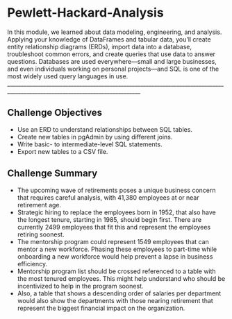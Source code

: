# Pewlett-Hackard-Analysis

In this module, we learned about data modeling, engineering, and analysis. Applying your knowledge of DataFrames and tabular data, you’ll create entity relationship diagrams (ERDs), import data into a database, troubleshoot common errors, and create queries that use data to answer questions. Databases are used everywhere—small and large businesses, and even individuals working on personal projects—and SQL is one of the most widely used query languages in use. ______________________________________________________________________________________________________________________________



## Challenge Objectives
  * Use an ERD to understand relationships between SQL tables.
  * Create new tables in pgAdmin by using different joins.
  * Write basic- to intermediate-level SQL statements.
  * Export new tables to a CSV file.
  ## Challenge Summary
  * The upcoming wave of retirements poses a unique business concern that requires careful analysis, with 41,380 employees at or near retirement age. 
  * Strategic hiring to replace the employees born in 1952, that also have the longest tenure, starting in 1985, should begin first. There are currently 2499 employees that fit this and represent the employees retiring soonest. 
  * The mentorship program could represent 1549 employees that can mentor a new workforce. Phasing these employees to part-time while onboarding a new workforce would help prevent a lapse in business efficiency.
  * Mentorship program list should be crossed referenced to a table with the most tenured employees. This might help understand who should be incentivized to help in the program soonest. 
  * Also, a table that shows a descending order of salaries per department would also show the departments with those nearing retirement that represent the biggest financial impact on the organization.
  
  









